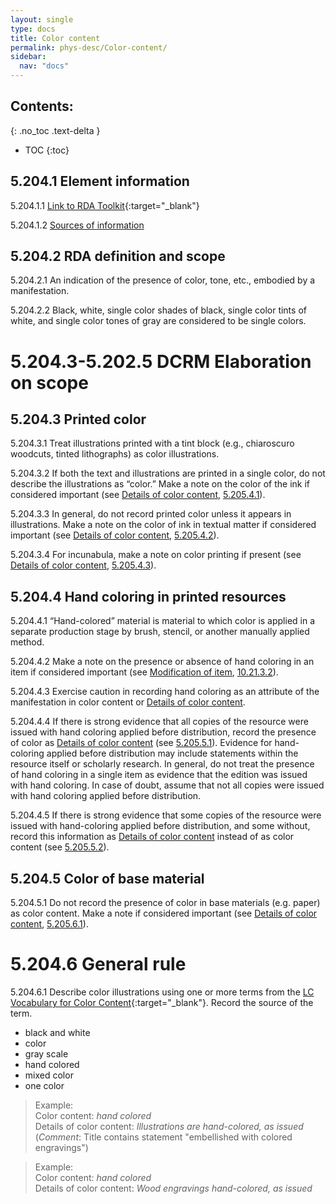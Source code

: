 ```yaml
---
layout: single
type: docs
title: Color content
permalink: phys-desc/Color-content/
sidebar:
  nav: "docs"
---
```


## Contents:
{: .no_toc .text-delta }

- TOC
{:toc}

## 5.204.1 Element information

<a name="5.204.1.1">5.204.1.1</a> [Link to RDA Toolkit](https://beta.rdatoolkit.org/Content?externalId=en-US_ala-26e5e1f2-b7fb-383b-954a-b2560eb6eb40){:target="_blank"}

<a name="5.204.1.2">5.204.1.2</a> [Sources of information](/DCRMR/phys-desc/)

## 5.204.2 RDA definition and scope

<a name="5.204.2.1">5.204.2.1</a> An indication of the presence of color, tone, etc., embodied by a manifestation.

<a name="5.204.2.2">5.204.2.2</a> Black, white, single color shades of black, single color tints of white, and single color tones of gray are considered to be single colors.

# 5.204.3-5.202.5 DCRM Elaboration on scope

## 5.204.3 Printed color

<a name="5.204.3.1">5.204.3.1</a> Treat illustrations printed with a tint block (e.g., chiaroscuro woodcuts, tinted lithographs) as color illustrations.

<a name="5.204.3.2">5.204.3.2</a> If both the text and illustrations are printed in a single color, do not describe the illustrations as “color.” Make a note on the color of the ink if considered important (see [Details of color content](/DCRMR/phys-desc/Details-of-color-content/), [5.205.4.1](/DCRMR/phys-desc/Details-of-color-content/#5.205.4.1)).

<a name="5.204.3.3">5.204.3.3</a> In general, do not record printed color unless it appears in illustrations.  Make a note on the color of ink in textual matter if considered important (see [Details of color content](/DCRMR/phys-desc/Details-of-color-content/), [5.205.4.2](/DCRMR/phys-desc/Details-of-color-content/#5.205.4.2)). 

<a name="5.204.3.4">5.204.3.4</a> For incunabula, make a note on color printing if present (see [Details of color content](/DCRMR/phys-desc/Details-of-color-content/), [5.205.4.3](/DCRMR/phys-desc/Details-of-color-content/#5.205.4.3)).

## 5.204.4 Hand coloring in printed resources

<a name="5.204.4.1">5.204.4.1</a> “Hand-colored” material is material to which color is applied in a separate production stage by brush, stencil, or another manually applied method. 

<a name="5.204.4.2">5.204.4.2</a> Make a note on the presence or absence of hand coloring in an item if considered important (see [Modification of item](/DCRMR/additional-notes/Modification-of-item/), [10.21.3.2](/DCRMR/additional-notes/Modification-of-item/#10.21.3.2)).

<a name="5.204.4.3">5.204.4.3</a> Exercise caution in recording hand coloring as an attribute of the manifestation in color content or [Details of color content](/DCRMR/phys-desc/Details-of-color-content/).

<a name="5.204.4.4">5.204.4.4</a> If there is strong evidence that all copies of the resource were issued with hand coloring applied before distribution, record the presence of color as [Details of color content](/DCRMR/phys-desc/Details-of-color-content/) (see [5.205.5.1](/DCRMR/phys-desc/Details-of-color-content/#5.205.5.1)). Evidence for hand-coloring applied before distribution may include statements within the resource itself or scholarly research. In general, do not treat the presence of hand coloring in a single item as evidence that the edition was issued with hand coloring. In case of doubt, assume that not all copies were issued with hand coloring applied before distribution.

<a name="5.204.4.5">5.204.4.5</a> If there is strong evidence that some copies of the resource were issued with hand-coloring applied before distribution, and some without, record this information as [Details of color content](/DCRMR/phys-desc/Details-of-color-content/) instead of as color content (see [5.205.5.2](/DCRMR/phys-desc/Details-of-color-content/#5.205.5.2)).

## 5.204.5 Color of base material

<a name="5.204.5.1">5.204.5.1</a> Do not record the presence of color in base materials (e.g. paper) as color content. Make a note if considered important (see [Details of color content](/DCRMR/phys-desc/Details-of-color-content/), [5.205.6.1](/DCRMR/phys-desc/Details-of-color-content/#5.205.6.1)).

# 5.204.6 General rule

<a name="5.204.6.1">5.204.6.1</a> Describe color illustrations using one or more terms from the [LC Vocabulary for Color Content](https://id.loc.gov/vocabulary/mcolor.html){:target="_blank"}. Record the source of the term.    
+ black and white  
+ color  
+ gray scale  
+ hand colored  
+ mixed color  
+ one color  

>Example:  
>Color content: <CITE>hand colored</CITE>     
>Details of color content: <CITE>Illustrations are hand-colored, as issued</CITE>  
>(*Comment*: Title contains statement "embellished with colored engravings")
 
>Example:  
>Color content: <CITE>hand colored</CITE>    
>Details of color content: <CITE>Wood engravings hand-colored, as issued</CITE>